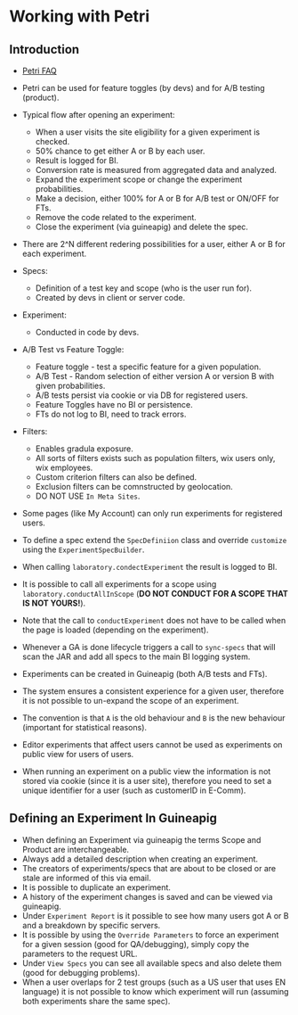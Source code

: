 # Working with Petri
## Introduction

* [Petri FAQ](https://kb.wixpress.com/pages/viewpage.action?title=Petri&spaceKey=hoopoe)
* Petri can be used for feature toggles (by devs) and for A/B testing (product).
* Typical flow after opening an experiment:
    * When a user visits the site eligibility for a given experiment is checked.
    * 50% chance to get either A or B by each user.
    * Result is logged for BI.
    * Conversion rate is measured from aggregated data and analyzed.
    * Expand the experiment scope or change the experiment probabilities.
    * Make a decision, either 100% for A or B for A/B test or ON/OFF for FTs.
    * Remove the code related to the experiment.
    * Close the experiment (via guineapig) and delete the spec.
* There are 2^N different redering possibilities for a user, either A or B for each experiment.
* Specs:
    * Definition of a test key and scope (who is the user run for).
    * Created by devs in client or server code.
* Experiment:
    * Conducted in code by devs.
* A/B Test vs Feature Toggle:
    * Feature toggle - test a specific feature for a given population.
    * A/B Test - Random selection of either version A or version B with given probabilities.
    * A/B tests persist via cookie or via DB for registered users.
    * Feature Toggles have no BI or persistence.
    * FTs do not log to BI, need to track errors.
* Filters:
    * Enables gradula exposure.
    * All sorts of filters exists such as population filters, wix users only, wix employees.
    * Custom criterion filters can also be defined.
    * Exclusion filters can be comnstructed by geolocation.
    * DO NOT USE `In Meta Sites`.
    
* Some pages (like My Account) can only run experiments for registered users.
* To define a spec extend the `SpecDefiniion` class and override `customize` using the `ExperimentSpecBuilder`.
* When calling `laboratory.condectExperiment` the result is logged to BI.
* It is possible to call all experiments for a scope using `laboratory.conductAllInScope` (**DO NOT CONDUCT FOR A SCOPE THAT IS NOT YOURS!**).
* Note that the call to `conductExperiment` does not have to be called when the page is loaded (depending on the experiment).
* Whenever a GA is done lifecycle triggers a call to `sync-specs` that will scan the JAR and add all specs to the main BI logging system.
* Experiments can be created in Guineapig (both A/B tests and FTs).
* The system ensures a consistent experience for a given user, therefore it is not possible to un-expand the scope of an experiment.
* The convention is that `A` is the old behaviour and `B` is the new behaviour (important for statistical reasons).
* Editor experiments that affect users cannot be used as experiments on public view for users of users.
* When running an experiment on a public view the information is not stored via cookie (since it is a user site), therefore you need to set a unique identifier for a user (such as customerID in E-Comm).

## Defining an Experiment In Guineapig
* When defining an Experiment via guineapig the terms Scope and Product are interchangeable.
* Always add a detailed description when creating an experiment.
* The creators of experiments/specs that are about to be closed or are stale are informed of this via email.
* It is possible to duplicate an experiment.
* A history of the experiment changes is saved and can be viewed via guineapig.
* Under `Experiment Report` is it possible to see how many users got A or B and a breakdown by specific servers.
* It is possible by using the `Override Parameters` to force an experiment for a given session (good for QA/debugging), simply copy the parameters to the request URL.
* Under `View Specs` you can see all available specs and also delete them (good for debugging problems).
* When a user overlaps for 2 test groups (such as a US user that uses EN language) it is not possible to know which experiment will run (assuming both experiments share the same spec).
